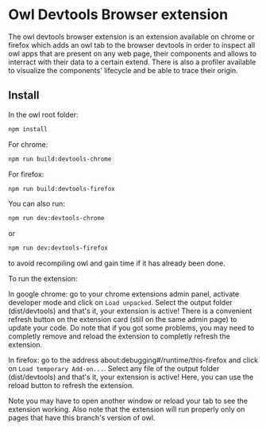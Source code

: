 # Owl Devtools Browser extension

The owl devtools browser extension is an extension available on chrome or firefox which adds an owl tab
to the browser devtools in order to inspect all owl apps that are present on any web page, their components
and allows to interract with their data to a certain extend. There is also a profiler available to visualize
the components' lifecycle and be able to trace their origin.

## Install

In the owl root folder:

```bash
npm install
```

For chrome:

```bash
npm run build:devtools-chrome
```

For firefox: 

```bash
npm run build:devtools-firefox
```

You can also run:
```bash
npm run dev:devtools-chrome
```
or
```bash
npm run dev:devtools-firefox
```
to avoid recompiling owl and gain time if it has already been done.

To run the extension:

In google chrome: go to your chrome extensions admin panel, activate developer mode and click on `Load unpacked`.
Select the output folder (dist/devtools) and that's it, your extension is active! 
There is a convenient refresh button on the extension card (still on the same admin page) to update your code. 
Do note that if you got some problems, you may need to completly remove and reload the extension to completly refresh the extension.

In firefox: go to the address about:debugging#/runtime/this-firefox and click on `Load temporary Add-on...`.
Select any file of the output folder (dist/devtools) and that's it, your extension is active! 
Here, you can use the reload button to refresh the extension.

Note you may have to open another window or reload your tab to see the extension working.
Also note that the extension will run properly only on pages that have this branch's version of owl.

